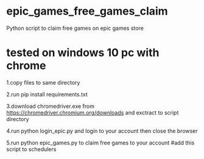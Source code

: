 # epic_games_free_games_claim
Python script to claim free games on epic games store

# tested on windows 10 pc with chrome

1.copy files to same directory

2.run pip install requirements.txt

3.download chromedriver.exe from https://chromedriver.chromium.org/downloads and exctract to script directory

4.run python login_epic.py and login to your account then close the browser

5.run python epic_games.py to claim free games to your account #add this script to schedulers
